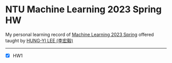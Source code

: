 # NTU Machine Learning 2023 Spring HW

My personal learning record of [Machine Learning 2023 Spring](https://speech.ee.ntu.edu.tw/~hylee/ml/2023-spring.php) offered taught by [HUNG-YI LEE (李宏毅)](https://speech.ee.ntu.edu.tw/~hylee/index.html)

---

- [x] HW1
